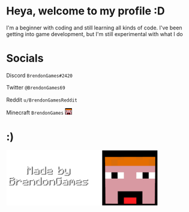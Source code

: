 # Heya, welcome to my profile :D

I'm a beginner with coding and still learning all kinds of code. I've been getting into game development, but I'm still experimental with what I do

# Socials
Discord `BrendonGames#2420` <img src="https://assets-global.website-files.com/6257adef93867e50d84d30e2/636e0a6a49cf127bf92de1e2_icon_clyde_blurple_RGB.png" width="20" height="15">

Twitter `@BrendonGames69` <img src="https://upload.wikimedia.org/wikipedia/sco/thumb/9/9f/Twitter_bird_logo_2012.svg/1200px-Twitter_bird_logo_2012.svg.png" width="20" height="15">

Reddit `u/BrendonGamesReddit` <img src="https://www.redditinc.com/assets/images/site/reddit-logo.png" width="16" height="16">

Minecraft `BrendonGames` <img src="https://github.com/BrendonGames/BrendonGames/blob/main/BrendonGames.png?raw=true" width="18" height="17">

# :)

<img src="https://github.com/BrendonGames/BrendonGames/blob/main/Made_By_BrendonGames.png?raw=true" width="80%" height="80%" />
